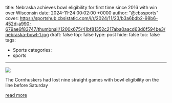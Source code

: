 title: Nebraska achieves bowl eligibility for first time since 2016 with win over Wisconsin
date: 2024-11-24 00:02:00 +0000
author: "@cbssports"
cover: https://sportshub.cbsistatic.com/i/r/2024/11/23/b3a6bdb2-98b6-452d-a990-679ae6f83747/thumbnail/1200x675/41bf81352c217aba0aacd63d6f594be3/nebraska-bowl-1.jpg
draft: false
top: false
type: post
hide: false
toc: false
tags:
  - Sports
categories:
  - sports
---

![](https://sportshub.cbsistatic.com/i/r/2024/11/23/b3a6bdb2-98b6-452d-a990-679ae6f83747/thumbnail/1200x675/41bf81352c217aba0aacd63d6f594be3/nebraska-bowl-1.jpg)

The Cornhuskers had lost nine straight games with bowl eligibility on the line before Saturday

[read more](https://www.cbssports.com/college-football/news/nebraska-achieves-bowl-eligibility-for-first-time-since-2016-with-win-over-wisconsin/)
